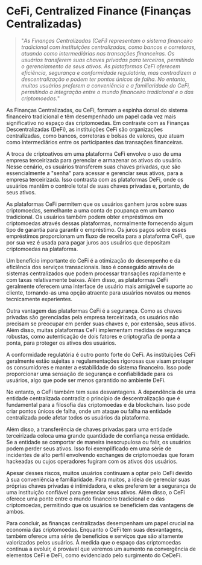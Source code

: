 # CeFi, Centralized Finance (Finanças Centralizadas)

>"*As Finanças Centralizadas (CeFi) representam o sistema financeiro tradicional com instituições centralizadas, como bancos e corretoras, atuando como intermediárias nas transações financeiras. Os usuários transferem suas chaves privadas para terceiros, permitindo o gerenciamento de seus ativos. As plataformas CeFi oferecem eficiência, segurança e conformidade regulatória, mas contradizem a descentralização e podem ter pontos únicos de falha. No entanto, muitos usuários preferem a conveniência e a familiaridade do CeFi, permitindo a integração entre o mundo financeiro tradicional e o das criptomoedas.*"

As Finanças Centralizadas, ou CeFi, formam a espinha dorsal do sistema financeiro tradicional e têm desempenhado um papel cada vez mais significativo no espaço das criptomoedas. Em contraste com as Finanças Descentralizadas (DeFi), as instituições CeFi são organizações centralizadas, como bancos, corretoras e bolsas de valores, que atuam como intermediários entre os participantes das transações financeiras.

A troca de criptoativos em uma plataforma CeFi envolve o uso de uma empresa terceirizada para gerenciar e armazenar os ativos do usuário. Nesse cenário, os usuários transferem suas chaves privadas, que são essencialmente a "senha" para acessar e gerenciar seus ativos, para a empresa terceirizada. Isso contrasta com as plataformas DeFi, onde os usuários mantêm o controle total de suas chaves privadas e, portanto, de seus ativos.

As plataformas CeFi permitem que os usuários ganhem juros sobre suas criptomoedas, semelhante a uma conta de poupança em um banco tradicional. Os usuários também podem obter empréstimos em criptomoedas através dessas plataformas, normalmente fornecendo algum tipo de garantia para garantir o empréstimo. Os juros pagos sobre esses empréstimos proporcionam um fluxo de receita para a plataforma CeFi, que por sua vez é usada para pagar juros aos usuários que depositam criptomoedas na plataforma.

Um benefício importante do CeFi é a otimização do desempenho e da eficiência dos serviços transacionais. Isso é conseguido através de sistemas centralizados que podem processar transações rapidamente e com taxas relativamente baixas. Além disso, as plataformas CeFi geralmente oferecem uma interface de usuário mais amigável e suporte ao cliente, tornando-as uma opção atraente para usuários novatos ou menos tecnicamente experientes.

Outra vantagem das plataformas CeFi é a segurança. Como as chaves privadas são gerenciadas pela empresa terceirizada, os usuários não precisam se preocupar em perder suas chaves e, por extensão, seus ativos. Além disso, muitas plataformas CeFi implementam medidas de segurança robustas, como autenticação de dois fatores e criptografia de ponta a ponta, para proteger os ativos dos usuários.

A conformidade regulatória é outro ponto forte do CeFi. As instituições CeFi geralmente estão sujeitas a regulamentações rigorosas que visam proteger os consumidores e manter a estabilidade do sistema financeiro. Isso pode proporcionar uma sensação de segurança e confiabilidade para os usuários, algo que pode ser menos garantido no ambiente DeFi.

No entanto, o CeFi também tem suas desvantagens. A dependência de uma entidade centralizada contradiz o princípio de descentralização que é fundamental para a filosofia das criptomoedas e da blockchain. Isso pode criar pontos únicos de falha, onde um ataque ou falha na entidade centralizada pode afetar todos os usuários da plataforma.

Além disso, a transferência de chaves privadas para uma entidade terceirizada coloca uma grande quantidade de confiança nessa entidade. Se a entidade se comportar de maneira inescrupulosa ou falir, os usuários podem perder seus ativos. Isso foi exemplificado em uma série de incidentes de alto perfil envolvendo exchanges de criptomoedas que foram hackeadas ou cujos operadores fugiram com os ativos dos usuários.

Apesar desses riscos, muitos usuários continuam a optar pelo CeFi devido à sua conveniência e familiaridade. Para muitos, a ideia de gerenciar suas próprias chaves privadas é intimidadora, e eles preferem ter a segurança de uma instituição confiável para gerenciar seus ativos. Além disso, o CeFi oferece uma ponte entre o mundo financeiro tradicional e o das criptomoedas, permitindo que os usuários se beneficiem das vantagens de ambos.

Para concluir, as finanças centralizadas desempenham um papel crucial na economia das criptomoedas. Enquanto o CeFi tem suas desvantagens, também oferece uma série de benefícios e serviços que são altamente valorizados pelos usuários. À medida que o espaço das criptomoedas continua a evoluir, é provável que veremos um aumento na convergência de elementos CeFi e DeFi, como evidenciado pelo surgimento do CeDeFi.
